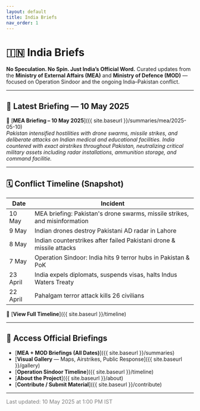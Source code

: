 ```yaml
---
layout: default
title: India Briefs
nav_order: 1
---
```


# 🇮🇳 **India Briefs**

**No Speculation. No Spin. Just India’s Official Word.** Curated updates from the **Ministry of External Affairs (MEA)** and **Ministry of Defence (MOD)** — focused on Operation Sindoor and the ongoing India–Pakistan conflict.

---

## 📰 Latest Briefing — 10 May 2025

🔗 [**MEA Briefing – 10 May 2025**]({{ site.baseurl }}/summaries/mea/2025-05-10)  
*Pakistan intensified hostilities with drone swarms, missile strikes, and deliberate attacks on Indian medical and educational facilities. India countered with exact airstrikes throughout Pakistan, neutralizing critical military assets including radar installations, ammunition storage, and command facilitie.*  

---

## 🗓️ Conflict Timeline (Snapshot)

| Date       | Incident                                                                 |
|------------|--------------------------------------------------------------------------|
| 10 May     | MEA briefing: Pakistan's drone swarms, missile strikes, and misinformation |
| 9 May      | Indian drones destroy Pakistani AD radar in Lahore                       |
| 8 May      | Indian counterstrikes after failed Pakistani drone & missile attacks     |
| 7 May      | Operation Sindoor: India hits 9 terror hubs in Pakistan & PoK            |
| 23 April   | India expels diplomats, suspends visas, halts Indus Waters Treaty        |
| 22 April   | Pahalgam terror attack kills 26 civilians                                |

📌 [**View Full Timeline**]({{ site.baseurl }}/timeline)

---

## 📂 Access Official Briefings

- [**MEA + MOD Briefings (All Dates)**]({{ site.baseurl }}/summaries)
- [**Visual Gallery** — Maps, Airstrikes, Public Response]({{ site.baseurl }}/gallery)
- [**Operation Sindoor Timeline**]({{ site.baseurl }}/timeline)
- [**About the Project**]({{ site.baseurl }}/about)
- [**Contribute / Submit Material**]({{ site.baseurl }}/contribute)

---

<span style="font-size: 0.9rem; color: gray;">Last updated: 10 May 2025 at 1:00 PM IST</span>
